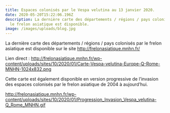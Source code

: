 ```yaml
---
title: Espaces colonisés par le Vespa velutina au 13 janvier 2020.
date: 2020-05-20T15:22:06.196Z
description: La dernière carte des départements / régions / pays colonisés par
  le frelon asiatique est disponible.
image: /images/uploads/blog.jpg
---
```

La dernière carte des départements / régions / pays colonisés par le frelon asiatique est disponible sur le site <a href="http://frelonasiatique.mnhn.fr/" target="_blank">http://frelonasiatique.mnhn.fr/</a>

Lien direct : <a href="http://frelonasiatique.mnhn.fr/wp-content/uploads/sites/10/2020/01/Carte-Vespa-velutina-Europe-Q-Rome-MNHN-1024x832.png" target="_blank">http://frelonasiatique.mnhn.fr/wp-content/uploads/sites/10/2020/01/Carte-Vespa-velutina-Europe-Q-Rome-MNHN-1024x832.png</a>

Cette carte est également disponible en version progressive de l’invasion des espaces colonisés par le frelon asiatique de 2004 à aujourd’hui.

<a href="http://frelonasiatique.mnhn.fr/wp-content/uploads/sites/10/2020/01/Progression_Invasion_Vespa_velutina-Q_Rome_MNHN.gif" target="_blank">http://frelonasiatique.mnhn.fr/wp-content/uploads/sites/10/2020/01/Progression_Invasion_Vespa_velutina-Q_Rome_MNHN.gif</a>